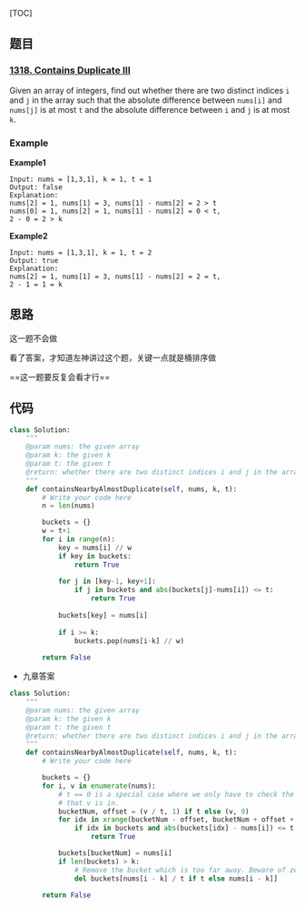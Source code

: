 [TOC]

## 题目

### [1318. Contains Duplicate III](https://www.lintcode.com/problem/contains-duplicate-iii/description)

Given an array of integers, find out whether there are two distinct indices `i` and `j` in the array such that the absolute difference between `nums[i]` and `nums[j]` is at most `t` and the absolute difference between `i` and `j` is at most `k`.

### Example

**Example1**

```
Input: nums = [1,3,1], k = 1, t = 1
Output: false
Explanation: 
nums[2] = 1, nums[1] = 3, nums[1] - nums[2] = 2 > t
nums[0] = 1, nums[2] = 1, nums[1] - nums[2] = 0 < t,
2 - 0 = 2 > k
```

**Example2**

```
Input: nums = [1,3,1], k = 1, t = 2
Output: true
Explanation: 
nums[2] = 1, nums[1] = 3, nums[1] - nums[2] = 2 = t,
2 - 1 = 1 = k
```

## 思路

这一题不会做

看了答案，才知道左神讲过这个题，关键一点就是桶排序做

==这一题要反复会看才行==

## 代码

```python
class Solution:
    """
    @param nums: the given array
    @param k: the given k
    @param t: the given t
    @return: whether there are two distinct indices i and j in the array such that the absolute difference between nums[i] and nums[j] is at most t and the absolute difference between i and j is at most k.
    """
    def containsNearbyAlmostDuplicate(self, nums, k, t):
        # Write your code here
        n = len(nums)

        buckets = {}
        w = t+1
        for i in range(n):
            key = nums[i] // w
            if key in buckets:
                return True
            
            for j in [key-1, key+1]:
                if j in buckets and abs(buckets[j]-nums[i]) <= t:
                    return True
                
            buckets[key] = nums[i]
            
            if i >= k:
                buckets.pop(nums[i-k] // w)
            
        return False
```

* 九章答案

```python
class Solution:
    """
    @param nums: the given array
    @param k: the given k
    @param t: the given t
    @return: whether there are two distinct indices i and j in the array such that the absolute difference between nums[i] and nums[j] is at most t and the absolute difference between i and j is at most k.
    """
    def containsNearbyAlmostDuplicate(self, nums, k, t):
        # Write your code here

        buckets = {}
        for i, v in enumerate(nums):
            # t == 0 is a special case where we only have to check the bucket
            # that v is in.
            bucketNum, offset = (v / t, 1) if t else (v, 0)
            for idx in xrange(bucketNum - offset, bucketNum + offset + 1):
                if idx in buckets and abs(buckets[idx] - nums[i]) <= t:
                    return True

            buckets[bucketNum] = nums[i]
            if len(buckets) > k:
                # Remove the bucket which is too far away. Beware of zero t.
                del buckets[nums[i - k] / t if t else nums[i - k]]

        return False
```


